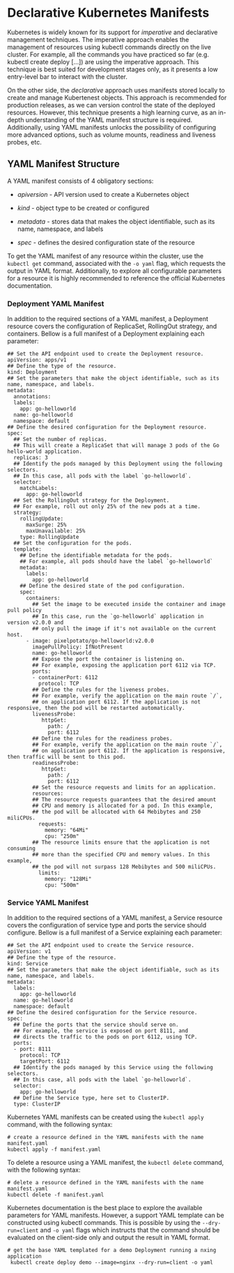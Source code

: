 # Declarative Kubernetes Manifests

Kubernetes is widely known for its support for *imperative* and declarative management techniques. The imperative approach enables the management of resources using kubectl commands directly on the live cluster. For example, all the commands you have practiced so far (e.g. kubectl create deploy [...]) are using the imperative approach. This technique is best suited for development stages only, as it presents a low entry-level bar to interact with the cluster.

On the other side, the *declarative* approach uses manifests stored locally to create and manage Kubertenest objects. This approach is recommended for production releases, as we can version control the state of the deployed resources. However, this technique presents a high learning curve, as an in-depth understanding of the YAML manifest structure is required. Additionally, using YAML manifests unlocks the possibility of configuring more advanced options, such as volume mounts, readiness and liveness probes, etc.

## YAML Manifest Structure

A YAML manifest consists of 4 obligatory sections:

- *apiversion* - API version used to create a Kubernetes object

- *kind* - object type to be created or configured

- *metadata* - stores data that makes the object identifiable, such as its name, namespace, and labels

- *spec* - defines the desired configuration state of the resource

To get the YAML manifest of any resource within the cluster, use the `kubectl get` command, associated with the `-o yaml` flag, which requests the output in YAML format. Additionally, to explore all configurable parameters for a resource it is highly recommended to reference the official Kubernetes documentation.

### Deployment YAML Manifest

In addition to the required sections of a YAML manifest, a Deployment resource covers the configuration of ReplicaSet, RollingOut strategy, and containers. Bellow is a full manifest of a Deployment explaining each parameter:

```
## Set the API endpoint used to create the Deployment resource.
apiVersion: apps/v1
## Define the type of the resource.
kind: Deployment
## Set the parameters that make the object identifiable, such as its name, namespace, and labels.
metadata:
  annotations:
  labels:
    app: go-helloworld
  name: go-helloworld
  namespace: default
## Define the desired configuration for the Deployment resource.
spec:
  ## Set the number of replicas.
  ## This will create a ReplicaSet that will manage 3 pods of the Go hello-world application.
  replicas: 3
  ## Identify the pods managed by this Deployment using the following selectors.
  ## In this case, all pods with the label `go-helloworld`.
  selector:
    matchLabels:
      app: go-helloworld
  ## Set the RollingOut strategy for the Deployment.
  ## For example, roll out only 25% of the new pods at a time.
  strategy:
    rollingUpdate:
      maxSurge: 25%
      maxUnavailable: 25%
    type: RollingUpdate
  ## Set the configuration for the pods.
  template:
    ## Define the identifiable metadata for the pods.
    ## For example, all pods should have the label `go-helloworld`
    metadata:
      labels:
        app: go-helloworld
    ## Define the desired state of the pod configuration.
    spec:
      containers:
        ## Set the image to be executed inside the container and image pull policy
        ## In this case, run the `go-helloworld` application in version v2.0.0 and
        ## only pull the image if it's not available on the current host.
      - image: pixelpotato/go-helloworld:v2.0.0
        imagePullPolicy: IfNotPresent
        name: go-helloworld
        ## Expose the port the container is listening on.
        ## For example, exposing the application port 6112 via TCP.
        ports:
        - containerPort: 6112
          protocol: TCP
        ## Define the rules for the liveness probes.
        ## For example, verify the application on the main route `/`,
        ## on application port 6112. If the application is not responsive, then the pod will be restarted automatically.
        livenessProbe:
           httpGet:
             path: /
             port: 6112
        ## Define the rules for the readiness probes.
        ## For example, verify the application on the main route `/`,
        ## on application port 6112. If the application is responsive, then traffic will be sent to this pod.
        readinessProbe:
           httpGet:
             path: /
             port: 6112
        ## Set the resource requests and limits for an application.
        resources:
        ## The resource requests guarantees that the desired amount
        ## CPU and memory is allocated for a pod. In this example,
        ## the pod will be allocated with 64 Mebibytes and 250 miliCPUs.
          requests:
            memory: "64Mi"
            cpu: "250m"
        ## The resource limits ensure that the application is not consuming
        ## more than the specified CPU and memory values. In this example,
        ## the pod will not surpass 128 Mebibytes and 500 miliCPUs.
          limits:
            memory: "128Mi"
            cpu: "500m"
```

### Service YAML Manifest

In addition to the required sections of a YAML manifest, a Service resource covers the configuration of service type and ports the service should configure. Bellow is a full manifest of a Service explaining each parameter:

```
## Set the API endpoint used to create the Service resource.
apiVersion: v1
## Define the type of the resource.
kind: Service
## Set the parameters that make the object identifiable, such as its name, namespace, and labels.
metadata:
  labels:
    app: go-helloworld
  name: go-helloworld
  namespace: default
## Define the desired configuration for the Service resource.
spec:
  ## Define the ports that the service should serve on.
  ## For example, the service is exposed on port 8111, and
  ## directs the traffic to the pods on port 6112, using TCP.
  ports:
  - port: 8111
    protocol: TCP
    targetPort: 6112
  ## Identify the pods managed by this Service using the following selectors.
  ## In this case, all pods with the label `go-helloworld`.
  selector:
    app: go-helloworld
  ## Define the Service type, here set to ClusterIP.
  type: ClusterIP
```

Kubernetes YAML manifests can be created using the `kubectl apply` command, with the following syntax:

```
# create a resource defined in the YAML manifests with the name manifest.yaml
kubectl apply -f manifest.yaml
```

To delete a resource using a YAML manifest, the `kubectl delete` command, with the following syntax:

```
# delete a resource defined in the YAML manifests with the name manifest.yaml
kubectl delete -f manifest.yaml
```

Kubernetes documentation is the best place to explore the available parameters for YAML manifests. However, a support YAML template can be constructed using kubectl commands. This is possible by using the `--dry-run=client` and `-o yaml` flags which instructs that the command should be evaluated on the client-side only and output the result in YAML format.

```
# get the base YAML templated for a demo Deployment running a nxing application
 kubectl create deploy demo --image=nginx --dry-run=client -o yaml
```


